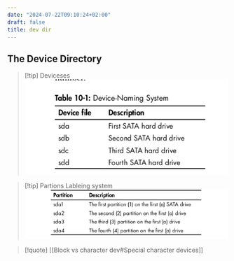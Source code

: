```yaml
---
date: "2024-07-22T09:10:24+02:00"
draft: false
title: dev dir
---
```


## The Device Directory

> \[!tip\] Deviceses
> ![Pasted_image_20230406223532.png](/static/Pasted_image_20230406223532.png)

> \[!tip\] Partions Lableing system  
> ![Pasted_image_20230406223914.png](/static/Pasted_image_20230406223914.png)

> \[!quote\] \[\[Block vs character dev#Special character devices\]\]
